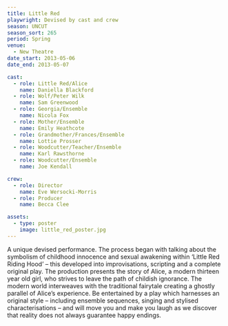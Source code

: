 ```yaml
---
title: Little Red
playwright: Devised by cast and crew
season: UNCUT
season_sort: 265
period: Spring
venue:
  - New Theatre
date_start: 2013-05-06
date_end: 2013-05-07

cast:
  - role: Little Red/Alice
    name: Daniella Blackford
  - role: Wolf/Peter Wilk
    name: Sam Greenwood
  - role: Georgia/Ensemble
    name: Nicola Fox
  - role: Mother/Ensemble
    name: Emily Heathcote
  - role: Grandmother/Frances/Ensemble
    name: Lottie Prosser
  - role: Woodcutter/Teacher/Ensemble
    name: Karl Rawsthorne
  - role: Woodcutter/Ensemble
    name: Joe Kendall

crew:
  - role: Director
    name: Eve Wersocki-Morris
  - role: Producer
    name: Becca Clee

assets:
  - type: poster
    image: little_red_poster.jpg
---
```


A unique devised performance. The process began with talking about the symbolism of childhood innocence and sexual awakening within ‘Little Red Riding Hood’ – this developed into improvisations, scripting and a complete original play. The production presents the story of Alice, a modern thirteen year old girl, who strives to leave the path of childish ignorance. The modern world interweaves with the traditional fairytale creating a ghostly parallel of Alice’s experience. Be entertained by a play which harnesses an original style – including ensemble sequences, singing and stylised characterisations – and will move you and make you laugh as we discover that reality does not always guarantee happy endings.
